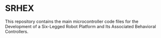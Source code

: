 # SRHEX

This repository contains the main microcontroller code files for the Development of a Six-Legged Robot Platform and Its Associated Behavioral Controllers. 
